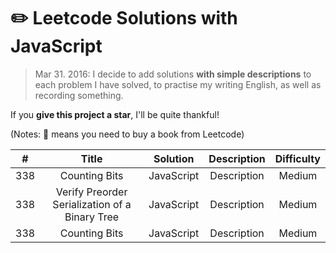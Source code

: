 # :pencil2: Leetcode Solutions with JavaScript

> Mar 31. 2016: I decide to add solutions **with simple descriptions** to each problem I have solved, to practise my writing English, as well as recording something.

If you **give this project a star**, I'll be quite thankful!

(Notes: :blue_book: means you need to buy a book from Leetcode)

| # | Title | Solution | Description | Difficulty |
|:---:|:---:|:---:|:---:|:---:|
| 338 | Counting Bits | JavaScript | Description | Medium |
| 338 | Verify Preorder Serialization of a Binary Tree | JavaScript | Description | Medium |
| 338 | Counting Bits | JavaScript | Description | Medium |
